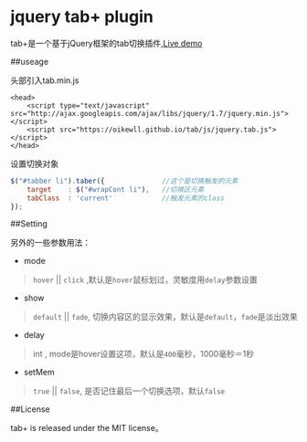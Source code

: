 # jquery tab+ plugin

tab+是一个基于jQuery框架的tab切换插件,[Live demo](https://oikewll.github.io/tab)

##useage

头部引入tab.min.js

```
<head>
    <script type="text/javascript" src="http://ajax.googleapis.com/ajax/libs/jquery/1.7/jquery.min.js"></script>
    <script src="https://oikewll.github.io/tab/js/jquery.tab.js"></script>
</head>
```

设置切换对象

```js
$("#tabber li").taber({              //这个是切换触发的元素
	target    : $("#wrapCont li"),   //切换区元素
	tabClass  : 'current'            //触发元素的class
});
```

##Setting

另外的一些参数用法：

* mode
> `hover` || `click`  ,默认是`hover`鼠标划过，灵敏度用`delay`参数设置

* show
> `default` || `fade`, 切换内容区的显示效果，默认是`default`，`fade`是淡出效果

* delay
> int , mode是hover设置这项，默认是`400`毫秒，1000毫秒＝1秒

* setMem
> `true` || `false`, 是否记住最后一个切换选项，默认`false`

##License

tab+ is released under the MIT license。